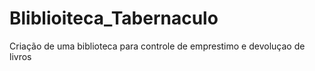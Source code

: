 # Bliblioiteca_Tabernaculo
Criação de uma biblioteca para controle de emprestimo e devoluçao de livros
